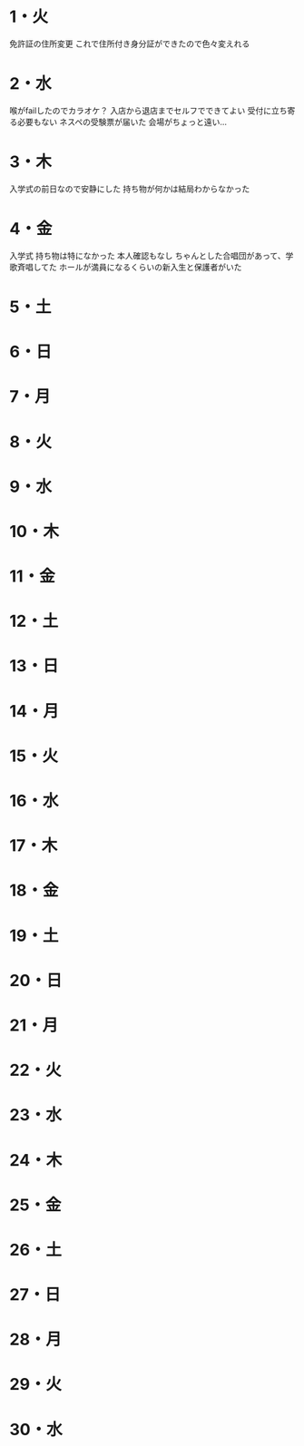 # 1・火
免許証の住所変更
	これで住所付き身分証ができたので色々変えれる
# 2・水
喉がfailしたのでカラオケ？
	入店から退店までセルフでできてよい
		受付に立ち寄る必要もない
ネスペの受験票が届いた
	会場がちょっと遠い...
# 3・木
入学式の前日なので安静にした
	持ち物が何かは結局わからなかった

# 4・金
入学式
	持ち物は特になかった
	本人確認もなし
	ちゃんとした合唱団があって、学歌斉唱してた
	ホールが満員になるくらいの新入生と保護者がいた
	

# 5・土

# 6・日

# 7・月

# 8・火

# 9・水

# 10・木

# 11・金

# 12・土

# 13・日

# 14・月

# 15・火

# 16・水

# 17・木

# 18・金

# 19・土

# 20・日

# 21・月

# 22・火

# 23・水

# 24・木

# 25・金

# 26・土

# 27・日

# 28・月

# 29・火

# 30・水